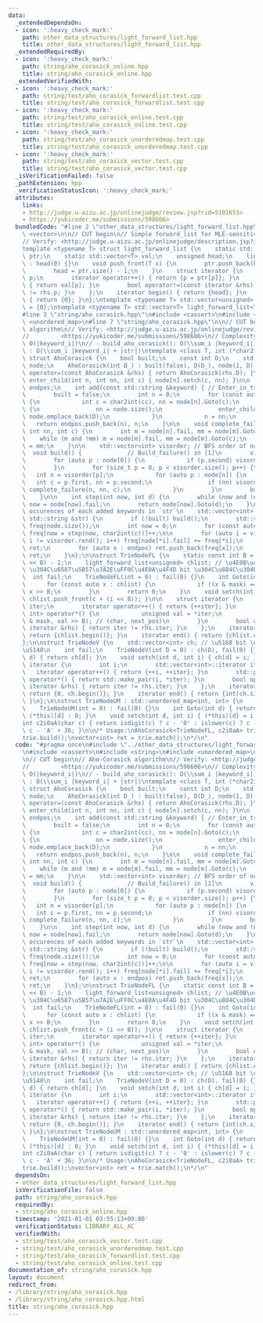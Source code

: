```yaml
---
data:
  _extendedDependsOn:
  - icon: ':heavy_check_mark:'
    path: other_data_structures/light_forward_list.hpp
    title: other_data_structures/light_forward_list.hpp
  _extendedRequiredBy:
  - icon: ':heavy_check_mark:'
    path: string/aho_corasick_online.hpp
    title: string/aho_corasick_online.hpp
  _extendedVerifiedWith:
  - icon: ':heavy_check_mark:'
    path: string/test/aho_corasick_forwardlist.test.cpp
    title: string/test/aho_corasick_forwardlist.test.cpp
  - icon: ':heavy_check_mark:'
    path: string/test/aho_corasick_online.test.cpp
    title: string/test/aho_corasick_online.test.cpp
  - icon: ':heavy_check_mark:'
    path: string/test/aho_corasick_unorderedmap.test.cpp
    title: string/test/aho_corasick_unorderedmap.test.cpp
  - icon: ':heavy_check_mark:'
    path: string/test/aho_corasick_vector.test.cpp
    title: string/test/aho_corasick_vector.test.cpp
  _isVerificationFailed: false
  _pathExtension: hpp
  _verificationStatusIcon: ':heavy_check_mark:'
  attributes:
    links:
    - http://judge.u-aizu.ac.jp/onlinejudge/review.jsp?rid=5101653>
    - https://yukicoder.me/submissions/598606>
  bundledCode: "#line 2 \"other_data_structures/light_forward_list.hpp\"\n#include\
    \ <vector>\n\n// CUT begin\n// Simple forward_list for MLE-sensitive situations\n\
    // Verify: <http://judge.u-aizu.ac.jp/onlinejudge/description.jsp?id=ALDS1_14_D>\n\
    template <typename T> struct light_forward_list {\n    static std::vector<unsigned>\
    \ ptr;\n    static std::vector<T> val;\n    unsigned head;\n    light_forward_list()\
    \ : head(0) {}\n    void push_front(T x) {\n        ptr.push_back(head), val.push_back(x);\n\
    \        head = ptr.size() - 1;\n    }\n    struct iterator {\n        unsigned\
    \ p;\n        iterator operator++() { return {p = ptr[p]}; }\n        T &operator*()\
    \ { return val[p]; }\n        bool operator!=(const iterator &rhs) { return p\
    \ != rhs.p; }\n    };\n    iterator begin() { return {head}; }\n    iterator end()\
    \ { return {0}; }\n};\ntemplate <typename T> std::vector<unsigned> light_forward_list<T>::ptr\
    \ = {0};\ntemplate <typename T> std::vector<T> light_forward_list<T>::val = {0};\n\
    #line 3 \"string/aho_corasick.hpp\"\n#include <cassert>\n#include <string>\n#include\
    \ <unordered_map>\n#line 7 \"string/aho_corasick.hpp\"\n\n// CUT begin\n// Aho-Corasick\
    \ algorithm\n// Verify: <http://judge.u-aizu.ac.jp/onlinejudge/review.jsp?rid=5101653>\n\
    //         <https://yukicoder.me/submissions/598606>\n// Complexity:\n// - add():\
    \ O(|keyword_i|)\n// - build_aho_corasick(): O(\\sum_i |keyword_i|)\n// - match()\
    \ : O(\\sum_i |keyword_i| + |str|)\ntemplate <class T, int (*char2int)(char)>\
    \ struct AhoCorasick {\n    bool built;\n    const int D;\n    std::vector<T>\
    \ node;\n    AhoCorasick(int D_) : built(false), D(D_), node(1, D) {}\n    AhoCorasick\
    \ operator=(const AhoCorasick &rhs) { return AhoCorasick(rhs.D); }\n\n    void\
    \ enter_child(int n, int nn, int c) { node[n].setch(c, nn); }\n\n    std::vector<int>\
    \ endpos;\n    int add(const std::string &keyword) { // Enter_in_tree() in [1]\n\
    \        built = false;\n        int n = 0;\n        for (const auto &cc : keyword)\
    \ {\n            int c = char2int(cc), nn = node[n].Goto(c);\n            if (!nn)\
    \ {\n                nn = node.size();\n                enter_child(n, nn, c),\
    \ node.emplace_back(D);\n            }\n            n = nn;\n        }\n     \
    \   return endpos.push_back(n), n;\n    }\n\n    void complete_failure(int n,\
    \ int nn, int c) {\n        int m = node[n].fail, mm = node[m].Goto(c);\n    \
    \    while (m and !mm) m = node[m].fail, mm = node[m].Goto(c);\n        node[nn].fail\
    \ = mm;\n    }\n\n    std::vector<int> visorder; // BFS order of node ids\n  \
    \  void build() {             // Build_failure() in [1]\n        visorder.clear();\n\
    \        for (auto p : node[0]) {\n            if (p.second) visorder.push_back(p.second);\n\
    \        }\n        for (size_t p = 0; p < visorder.size(); p++) {\n         \
    \   int n = visorder[p];\n            for (auto p : node[n]) {\n             \
    \   int c = p.first, nn = p.second;\n                if (nn) visorder.push_back(nn),\
    \ complete_failure(n, nn, c);\n            }\n        }\n        built = true;\n\
    \    }\n\n    int step(int now, int d) {\n        while (now and !node[now].Goto(d))\
    \ now = node[now].fail;\n        return node[now].Goto(d);\n    }\n\n    // Count\
    \ occurences of each added keywords in `str`\n    std::vector<int> match(const\
    \ std::string &str) {\n        if (!built) build();\n        std::vector<int>\
    \ freq(node.size());\n        int now = 0;\n        for (const auto &c : str)\
    \ freq[now = step(now, char2int(c))]++;\n\n        for (auto i = visorder.rbegin();\
    \ i != visorder.rend(); i++) freq[node[*i].fail] += freq[*i];\n        std::vector<int>\
    \ ret;\n        for (auto x : endpos) ret.push_back(freq[x]);\n        return\
    \ ret;\n    }\n};\n\nstruct TrieNodeFL {\n    static const int B = 8, mask = (1\
    \ << B) - 1;\n    light_forward_list<unsigned> chlist; // \u4E0B\u4F4D B bits\
    \ \u304C\u6587\u5B57\u7A2E\uFF0C\u4E0A\u4F4D bit \u304C\u884C\u304D\u5148\n  \
    \  int fail;\n    TrieNodeFL(int = 0) : fail(0) {}\n    int Goto(int c) {\n  \
    \      for (const auto x : chlist) {\n            if ((x & mask) == c) return\
    \ x >> B;\n        }\n        return 0;\n    }\n    void setch(int c, int i) {\
    \ chlist.push_front(c + (i << B)); }\n\n    struct iterator {\n        light_forward_list<unsigned>::iterator\
    \ iter;\n        iterator operator++() { return {++iter}; }\n        std::pair<int,\
    \ int> operator*() {\n            unsigned val = *iter;\n            return std::make_pair(val\
    \ & mask, val >> B); // (char, next_pos)\n        }\n        bool operator!=(const\
    \ iterator &rhs) { return iter != rhs.iter; }\n    };\n    iterator begin() {\
    \ return {chlist.begin()}; }\n    iterator end() { return {chlist.end()}; }\n\
    };\n\nstruct TrieNodeV {\n    std::vector<int> ch; // \u5168 bit \u304C\u884C\u304D\
    \u5148\n    int fail;\n    TrieNodeV(int D = 0) : ch(D), fail(0) {}\n    int Goto(int\
    \ d) { return ch[d]; }\n    void setch(int d, int i) { ch[d] = i; }\n\n    struct\
    \ iterator {\n        int i;\n        std::vector<int>::iterator iter;\n     \
    \   iterator operator++() { return {++i, ++iter}; }\n        std::pair<int, int>\
    \ operator*() { return std::make_pair(i, *iter); }\n        bool operator!=(const\
    \ iterator &rhs) { return iter != rhs.iter; }\n    };\n    iterator begin() {\
    \ return {0, ch.begin()}; }\n    iterator end() { return {int(ch.size()), ch.end()};\
    \ }\n};\n\nstruct TrieNodeUM : std::unordered_map<int, int> {\n    int fail;\n\
    \    TrieNodeUM(int = 0) : fail(0) {}\n    int Goto(int d) { return count(d) ?\
    \ (*this)[d] : 0; }\n    void setch(int d, int i) { (*this)[d] = i; }\n};\n\n\
    int c2i0aA(char c) { return isdigit(c) ? c - '0' : islower(c) ? c - 'a' + 10 :\
    \ c - 'A' + 36; }\n\n/* Usage:\nAhoCorasick<TrieNodeFL, c2i0aA> trie(62);\ntrie.add(P);\n\
    trie.build();\nvector<int> ret = trie.match();\n*/\n"
  code: "#pragma once\n#include \"../other_data_structures/light_forward_list.hpp\"\
    \n#include <cassert>\n#include <string>\n#include <unordered_map>\n#include <vector>\n\
    \n// CUT begin\n// Aho-Corasick algorithm\n// Verify: <http://judge.u-aizu.ac.jp/onlinejudge/review.jsp?rid=5101653>\n\
    //         <https://yukicoder.me/submissions/598606>\n// Complexity:\n// - add():\
    \ O(|keyword_i|)\n// - build_aho_corasick(): O(\\sum_i |keyword_i|)\n// - match()\
    \ : O(\\sum_i |keyword_i| + |str|)\ntemplate <class T, int (*char2int)(char)>\
    \ struct AhoCorasick {\n    bool built;\n    const int D;\n    std::vector<T>\
    \ node;\n    AhoCorasick(int D_) : built(false), D(D_), node(1, D) {}\n    AhoCorasick\
    \ operator=(const AhoCorasick &rhs) { return AhoCorasick(rhs.D); }\n\n    void\
    \ enter_child(int n, int nn, int c) { node[n].setch(c, nn); }\n\n    std::vector<int>\
    \ endpos;\n    int add(const std::string &keyword) { // Enter_in_tree() in [1]\n\
    \        built = false;\n        int n = 0;\n        for (const auto &cc : keyword)\
    \ {\n            int c = char2int(cc), nn = node[n].Goto(c);\n            if (!nn)\
    \ {\n                nn = node.size();\n                enter_child(n, nn, c),\
    \ node.emplace_back(D);\n            }\n            n = nn;\n        }\n     \
    \   return endpos.push_back(n), n;\n    }\n\n    void complete_failure(int n,\
    \ int nn, int c) {\n        int m = node[n].fail, mm = node[m].Goto(c);\n    \
    \    while (m and !mm) m = node[m].fail, mm = node[m].Goto(c);\n        node[nn].fail\
    \ = mm;\n    }\n\n    std::vector<int> visorder; // BFS order of node ids\n  \
    \  void build() {             // Build_failure() in [1]\n        visorder.clear();\n\
    \        for (auto p : node[0]) {\n            if (p.second) visorder.push_back(p.second);\n\
    \        }\n        for (size_t p = 0; p < visorder.size(); p++) {\n         \
    \   int n = visorder[p];\n            for (auto p : node[n]) {\n             \
    \   int c = p.first, nn = p.second;\n                if (nn) visorder.push_back(nn),\
    \ complete_failure(n, nn, c);\n            }\n        }\n        built = true;\n\
    \    }\n\n    int step(int now, int d) {\n        while (now and !node[now].Goto(d))\
    \ now = node[now].fail;\n        return node[now].Goto(d);\n    }\n\n    // Count\
    \ occurences of each added keywords in `str`\n    std::vector<int> match(const\
    \ std::string &str) {\n        if (!built) build();\n        std::vector<int>\
    \ freq(node.size());\n        int now = 0;\n        for (const auto &c : str)\
    \ freq[now = step(now, char2int(c))]++;\n\n        for (auto i = visorder.rbegin();\
    \ i != visorder.rend(); i++) freq[node[*i].fail] += freq[*i];\n        std::vector<int>\
    \ ret;\n        for (auto x : endpos) ret.push_back(freq[x]);\n        return\
    \ ret;\n    }\n};\n\nstruct TrieNodeFL {\n    static const int B = 8, mask = (1\
    \ << B) - 1;\n    light_forward_list<unsigned> chlist; // \u4E0B\u4F4D B bits\
    \ \u304C\u6587\u5B57\u7A2E\uFF0C\u4E0A\u4F4D bit \u304C\u884C\u304D\u5148\n  \
    \  int fail;\n    TrieNodeFL(int = 0) : fail(0) {}\n    int Goto(int c) {\n  \
    \      for (const auto x : chlist) {\n            if ((x & mask) == c) return\
    \ x >> B;\n        }\n        return 0;\n    }\n    void setch(int c, int i) {\
    \ chlist.push_front(c + (i << B)); }\n\n    struct iterator {\n        light_forward_list<unsigned>::iterator\
    \ iter;\n        iterator operator++() { return {++iter}; }\n        std::pair<int,\
    \ int> operator*() {\n            unsigned val = *iter;\n            return std::make_pair(val\
    \ & mask, val >> B); // (char, next_pos)\n        }\n        bool operator!=(const\
    \ iterator &rhs) { return iter != rhs.iter; }\n    };\n    iterator begin() {\
    \ return {chlist.begin()}; }\n    iterator end() { return {chlist.end()}; }\n\
    };\n\nstruct TrieNodeV {\n    std::vector<int> ch; // \u5168 bit \u304C\u884C\u304D\
    \u5148\n    int fail;\n    TrieNodeV(int D = 0) : ch(D), fail(0) {}\n    int Goto(int\
    \ d) { return ch[d]; }\n    void setch(int d, int i) { ch[d] = i; }\n\n    struct\
    \ iterator {\n        int i;\n        std::vector<int>::iterator iter;\n     \
    \   iterator operator++() { return {++i, ++iter}; }\n        std::pair<int, int>\
    \ operator*() { return std::make_pair(i, *iter); }\n        bool operator!=(const\
    \ iterator &rhs) { return iter != rhs.iter; }\n    };\n    iterator begin() {\
    \ return {0, ch.begin()}; }\n    iterator end() { return {int(ch.size()), ch.end()};\
    \ }\n};\n\nstruct TrieNodeUM : std::unordered_map<int, int> {\n    int fail;\n\
    \    TrieNodeUM(int = 0) : fail(0) {}\n    int Goto(int d) { return count(d) ?\
    \ (*this)[d] : 0; }\n    void setch(int d, int i) { (*this)[d] = i; }\n};\n\n\
    int c2i0aA(char c) { return isdigit(c) ? c - '0' : islower(c) ? c - 'a' + 10 :\
    \ c - 'A' + 36; }\n\n/* Usage:\nAhoCorasick<TrieNodeFL, c2i0aA> trie(62);\ntrie.add(P);\n\
    trie.build();\nvector<int> ret = trie.match();\n*/\n"
  dependsOn:
  - other_data_structures/light_forward_list.hpp
  isVerificationFile: false
  path: string/aho_corasick.hpp
  requiredBy:
  - string/aho_corasick_online.hpp
  timestamp: '2021-01-01 03:55:13+09:00'
  verificationStatus: LIBRARY_ALL_AC
  verifiedWith:
  - string/test/aho_corasick_vector.test.cpp
  - string/test/aho_corasick_unorderedmap.test.cpp
  - string/test/aho_corasick_forwardlist.test.cpp
  - string/test/aho_corasick_online.test.cpp
documentation_of: string/aho_corasick.hpp
layout: document
redirect_from:
- /library/string/aho_corasick.hpp
- /library/string/aho_corasick.hpp.html
title: string/aho_corasick.hpp
---
```

